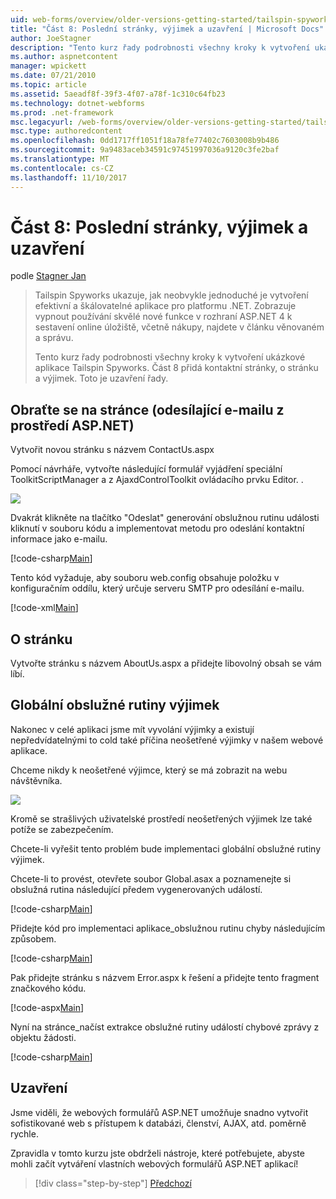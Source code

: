 ```yaml
---
uid: web-forms/overview/older-versions-getting-started/tailspin-spyworks/tailspin-spyworks-part-8
title: "Část 8: Poslední stránky, výjimek a uzavření | Microsoft Docs"
author: JoeStagner
description: "Tento kurz řady podrobnosti všechny kroky k vytvoření ukázkové aplikace Tailspin Spyworks. Část 8 přidá kontaktní stránky, o stránku a výjimky..."
ms.author: aspnetcontent
manager: wpickett
ms.date: 07/21/2010
ms.topic: article
ms.assetid: 5aeadf8f-39f3-4f07-a78f-1c310c64fb23
ms.technology: dotnet-webforms
ms.prod: .net-framework
msc.legacyurl: /web-forms/overview/older-versions-getting-started/tailspin-spyworks/tailspin-spyworks-part-8
msc.type: authoredcontent
ms.openlocfilehash: 0dd1717ff1051f18a78fe77402c7603008b9b486
ms.sourcegitcommit: 9a9483aceb34591c97451997036a9120c3fe2baf
ms.translationtype: MT
ms.contentlocale: cs-CZ
ms.lasthandoff: 11/10/2017
---
```

<a name="part-8-final-pages-exception-handling-and-conclusion"></a>Část 8: Poslední stránky, výjimek a uzavření
====================
podle [Stagner Jan](https://github.com/JoeStagner)

> Tailspin Spyworks ukazuje, jak neobvykle jednoduché je vytvoření efektivní a škálovatelné aplikace pro platformu .NET. Zobrazuje vypnout používání skvělé nové funkce v rozhraní ASP.NET 4 k sestavení online úložiště, včetně nákupy, najdete v článku věnovaném a správu.
> 
> Tento kurz řady podrobnosti všechny kroky k vytvoření ukázkové aplikace Tailspin Spyworks. Část 8 přidá kontaktní stránky, o stránku a výjimek. Toto je uzavření řady.


## <a id="_Toc260221680"></a>Obraťte se na stránce (odesílající e-mailu z prostředí ASP.NET)

Vytvořit novou stránku s názvem ContactUs.aspx

Pomocí návrháře, vytvořte následující formulář vyjádření speciální ToolkitScriptManager a z AjaxdControlToolkit ovládacího prvku Editor. .

![](tailspin-spyworks-part-8/_static/image1.jpg)

Dvakrát klikněte na tlačítko "Odeslat" generování obslužnou rutinu události kliknutí v souboru kódu a implementovat metodu pro odeslání kontaktní informace jako e-mailu.

[!code-csharp[Main](tailspin-spyworks-part-8/samples/sample1.cs)]

Tento kód vyžaduje, aby souboru web.config obsahuje položku v konfiguračním oddílu, který určuje serveru SMTP pro odesílání e-mailu.

[!code-xml[Main](tailspin-spyworks-part-8/samples/sample2.xml)]

## <a id="_Toc260221681"></a>O stránku

Vytvořte stránku s názvem AboutUs.aspx a přidejte libovolný obsah se vám líbí.

## <a id="_Toc260221682"></a>Globální obslužné rutiny výjimek

Nakonec v celé aplikaci jsme mít vyvolání výjimky a existují nepředvídatelnými to cold také příčina neošetřené výjimky v našem webové aplikace.

Chceme nikdy k neošetřené výjimce, který se má zobrazit na webu návštěvníka.

![](tailspin-spyworks-part-8/_static/image2.jpg)

Kromě se strašlivých uživatelské prostředí neošetřených výjimek lze také potíže se zabezpečením.

Chcete-li vyřešit tento problém bude implementaci globální obslužné rutiny výjimek.

Chcete-li to provést, otevřete soubor Global.asax a poznamenejte si obslužná rutina následující předem vygenerovaných událostí.

[!code-csharp[Main](tailspin-spyworks-part-8/samples/sample3.cs)]

Přidejte kód pro implementaci aplikace\_obslužnou rutinu chyby následujícím způsobem.

[!code-csharp[Main](tailspin-spyworks-part-8/samples/sample4.cs)]

Pak přidejte stránku s názvem Error.aspx k řešení a přidejte tento fragment značkového kódu.

[!code-aspx[Main](tailspin-spyworks-part-8/samples/sample5.aspx)]

Nyní na stránce\_načíst extrakce obslužné rutiny událostí chybové zprávy z objektu žádosti.

[!code-csharp[Main](tailspin-spyworks-part-8/samples/sample6.cs)]

## <a id="_Toc260221683"></a>Uzavření

Jsme viděli, že webových formulářů ASP.NET umožňuje snadno vytvořit sofistikované web s přístupem k databázi, členství, AJAX, atd. poměrně rychle.

Zpravidla v tomto kurzu jste obdrželi nástroje, které potřebujete, abyste mohli začít vytváření vlastních webových formulářů ASP.NET aplikací!

>[!div class="step-by-step"]
[Předchozí](tailspin-spyworks-part-7.md)
